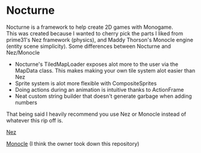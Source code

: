 # Nocturne

Nocturne is a framework to help create 2D games with Monogame.  
This was created because I wanted to cherry pick the parts I liked from prime31's Nez framework (physics), and Maddy Thorson's Monocle engine (entity scene simplicity).
Some differences between Nocturne and Nez/Monocle

* Nocturne's TiledMapLoader exposes alot more to the user via the MapData class. This makes making your own tile system alot easier than Nez
* Sprite system is alot more flexible with CompositeSprites
* Doing actions during an animation is intuitive thanks to ActionFrame
* Neat custom string builder that doesn't generate garbage when adding numbers

That being said I heavily recommend you use Nez or Monocle instead of whatever this rip off is.

[Nez](https://github.com/prime31/Nez) 

[Monocle](https://bitbucket.org/MattThorson/monocle-engine) (I think the owner took down this repository)


